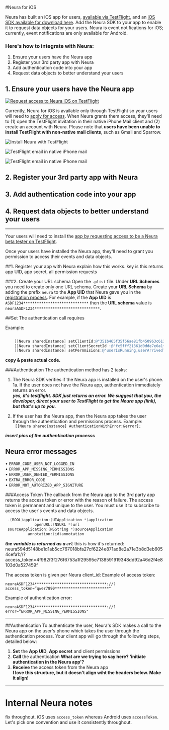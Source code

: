 
#Neura for iOS

Neura has built an iOS app for users, [available via TestFlight](https://github.com/NeuraLabs/Neura_documentation/blob/master/text/SDK_iOS.md#1-ensure-your-users-have-the-neura-app), and an [iOS SDK
available for download here](https://github.com/NeuraLabs/neura_ios_sdk/tree/master/SampleProject/NeuraAuthSampleApp/lib).  Add the Neura SDK to your app to enable it to request data objects for your users.  Neura is event notifications for iOS; currently, event notifications are only available for Android. 

### Here's how to integrate with Neura:  
  1. Ensure your users have the Neura app  
  2. Register your 3rd party app with Neura  
  3. Add authentication code into your app  
  4. Request data objects to better understand your users  

##  1. Ensure your users have the Neura app  
[![Request access to Neura iOS on TestFlight](https://github.com/NeuraLabs/Neura_documentation/blob/master/resources/buttonRequestAccessiOS.png)](https://theneura.prefinery.com/betas/4631/testers/new?display=inline&version=2)

Currently, Neura for iOS is available only through TestFlight so your users will need to [apply for access](https://theneura.prefinery.com/betas/4631/testers/new?display=inline&version=2).  When Neura grants them access, they'll need to (1) open the TestFlight invitation in their native iPhone Mail client and (2) create an account with Neura.  Please note that **users have been unable to install TestFlight with non-native mail clients**, such as Gmail and Sparrow.
    
![Install Neura with TestFlight](https://github.com/NeuraLabs/Neura_documentation/blob/master/resources/HowToGetNeuraAppiOSFramed.png)  

![TestFlight email in native iPhone mail](https://github.com/NeuraLabs/Neura_documentation/blob/master/resources/TestFlightIniPhoneMailFramed.png)  

![TestFlight email in native iPhone mail](https://github.com/NeuraLabs/Neura_documentation/blob/master/resources/CreateNeuraAccountFramed.png)  



##  2. Register your 3rd party app with Neura  


##  3. Add authentication code into your app  


##  4. Request data objects to better understand your users  



-----


Your users will need to install the [app by requesting access to be a Neura beta tester on TestFlight](https://theneura.prefinery.com/betas/4631/testers/new?display=inline&version=2).  

Once your users have installed the Neura app, they'll need to grant you permission to access their events and data objects.


##1. Register your app with Neura
explain how this works. 
key is this returns app UID, app secret, all permission requests

###2. Create your URL schemaOpen the `.plist` file. Under **URL Schemes** you need to create only one URL schema. Create your **URL Schema** by adding the prefix `neura` to the **App UID** that Neura gave you in the [registration process](https://github.com/NeuraLabs/Neura_documentation/tree/master/text/account.md). For example, if the **App UID** is `ASDF1234*****************************` then the **URL schema** value is `neuraASDF1234*****************************`.  

##SetThe authentication call requires 
Example:  ```Objective-C

    [[Neura sharedInstance] setClientId:@"351b465f35f56ae81fb450963c6110711bdb89fae2ee30fe7dfee876705d3a2c"]; // this is the App UID that Neura provides
    [[Neura sharedInstance] setClientSecretId :@"fc5fff21361d0dde7e6a1fa1558906f36c5c841b58d157cb61208710ccaf27d2" ]; // this is the App Secret that Neura provides
    [[Neura sharedInstance] setPermmisions:@"userIsRunning,userArrivedToSignificantLocationFromActiveZone,userStartedWalking"]; //these are the permissions that you requested for the app, which Neura echos in the manage apps page: https://dev.theneura.com/#/manage

```
**copy & paste actual code.**###Authentication The authentication method has 2 tasks:1.	The Neura SDK verifies if the Neura app is installed on the user's phone. 
	1a. If the user does not have the Neura app, authentication immediately returns an error. 	
	***yes, it's testflight. 
	SDK just returns an error.
	We suggest that you, the developer, direct your user to TestFlight to get the Neura app (link), but that's up to you.***
	2.	If the user has the Neura app, then the Neura app takes the user through the authentication and permissions process. Example:  ` [[Neura sharedInstance] AuthenticationWithError:&error];`***insert pics of the authentication processs***## Neura error messages•	`ERROR_CODE_USER_NOT_LOGGED_IN`    •	`ERROR_APP_MISSING_PERMISSIONS`  •	`ERROR_USER_DENIED_PERMISSIONS`  •	`EXTRA_ERROR_CODE`  •	`ERROR_NOT_AUTORIZED_APP_SIGNITURE`  ###Access Token The callback from the Neura app to the 3rd party app returns the access token or error with the reason of failure. The access token is permanent and unique to the user. You must use it to subscribe to access the user's events and data objects. 

```Objective-C -(BOOL)application:(UIApplication *)application  
             openURL:(NSURL *)url
 sourceApplication:(NSString *)sourceApplication  
          annotation:(id)annotation```
***the variable is returned as a `url`***
this is how it's returned:
neura594d5148be1d1ab5cc767018bfa27cf6224e871ad8e2a71e3b8d3eb6054cefa1://?access_token=4f982f3f276f6753a1f29595e7138591919348dd92a46d2f4e8103d0a527459f

The access token is given per Neura client_id:Example of access token: 
`neuraASDF1234********************************://?access_token=“qwer7890************************"`  
Example of authentication error:  
`neuraASDF1234********************************://?error=“ERROR_APP_MISSING_PERMISSIONS"`



------

##AuthenticationTo authenticate the user, Neura's SDK makes a call to the Neura app on the user's phone which takes the user through the authentication process. Your client app will go through the following steps, detailed below:1.	**Set** the **App UID**, **App secret** and client permissions2.	**Call** the authentication **What are we trying to say here? 'initiate authentication in the Neura app'?**  3.	**Receive** the access token from the Neura app  **I love this structure, but it doesn't align wiht the headers below. Make it align!**

------------

# Internal Neura notes

fix throughout. iOS uses `access_token` whereas Android uses `accessToken`.  Let's pick one convention and use it consistently throughout.




